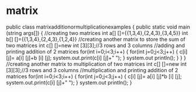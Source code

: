 # matrix
public class matrixadditionormultiplicationexamples
{
  public static void main (string args[])
    {
      //creating two matrices
      int a[] []={{1,3,4},{2,4,3},{3,4,5}}
      int b[] []={{1,3,4},{2,4,3},{1,2,4}}
 //creating another matrix to store the sum of two matrices
 int c[] []=new int [3][3];//3 rows and 3 columns
 //adding and printing addition of 2 matrices
  for(int i=0;i<3;i++)
    {
      for(int j=0;j<3;j++)
      {
        c[i] [j]= a[i] [j]+b [i] [j];
        system.out.print(c[i] [j]+" ");
      }
      system.out println();
    }
   }
} 
//creating another matrix to multiplication of two matrices
 int c[] []=new int [3][3];//3 rows and 3 columns
 //multiplication and printing addition of 2 matrices
  for(int i=0;i<3;i++)
    {
      for(int j=0;j<3;j++)
      {
        c[i] [j]= a[i] [j]*b [i] [j];
        system.out.print(c[i] [j]+" ");
      }
      system.out println();
    }
   

